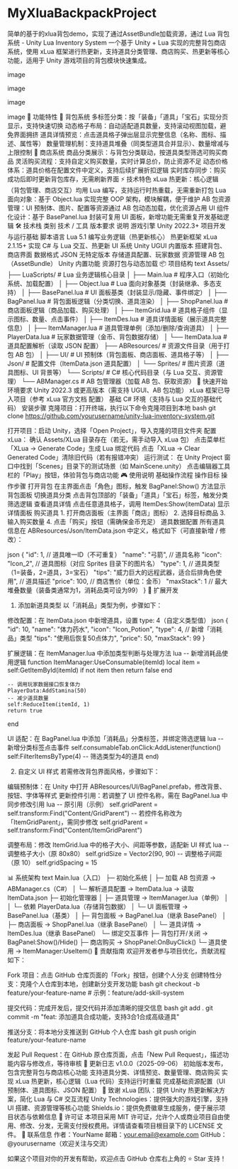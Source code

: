 # MyXluaBackpackProject
简单的基于的xlua背包demo，实现了通过AssetBundle加载资源，通过
Lua 背包系统 - Unity Lua Inventory System
一个基于 Unity + Lua 实现的完整背包商店系统，使用 xLua 框架进行热更新，支持道具分类管理、商店购买、热更新等核心功能，适用于 Unity 游戏项目的背包模块快速集成。


image


image


image


image
🌟 功能特性
🎒 背包系统
多标签分类：按「装备」「道具」「宝石」实现分页显示，支持快速切换
动态格子布局：自动适配道具数量，支持滚动视图加载，避免界面拥挤
道具详情预览：点击道具格子弹出层显示完整信息（名称、图标、描述、属性等）
数量管理机制：支持道具堆叠（同类型道具合并显示）、数量增减与上限控制
🏪 商店系统
商品分类展示：与背包分类联动，按道具类型筛选可购买商品
灵活购买流程：支持自定义购买数量，实时计算总价，防止资源不足
动态价格体系：道具价格在配置文件中定义，支持后续扩展折扣逻辑
实时库存同步：购买成功后即时更新背包库存，无需刷新界面
⚡ 技术特色
xLua 热更新：核心逻辑（背包管理、商店交互）均用 Lua 编写，支持运行时热重载，无需重新打包
Lua 面向对象：基于 Object.lua 实现完整 OOP 架构，模块解耦，便于维护
AB 包资源管理：UI 预制体、图片、配置等资源通过 AB 包动态加载，优化资源占用
UI 组件化设计：基于 BasePanel.lua 封装可复用 UI 面板，新增功能无需重复开发基础逻辑
🛠 技术栈
类别	技术 / 工具	版本要求	说明
游戏引擎	Unity	2022.3+	项目开发与运行基础
脚本语言	Lua	5.1	编写业务逻辑（热更新核心）
热更新框架	xLua	2.1.15+	实现 C# 与 Lua 交互、热更新
UI 系统	Unity UGUI	内置版本	搭建背包、商店界面
数据格式	JSON	无特定版本	存储道具配置、玩家数据
资源管理	AB 包（AssetBundle）	Unity 内置功能	资源打包与动态加载
📦 项目结构
text
Assets/
├── LuaScripts/           # Lua 业务逻辑核心目录
│   ├── Main.lua          # 程序入口（初始化系统、加载配置）
│   ├── Object.lua        # Lua 面向对象基类（封装继承、多态支持）
│   ├── BasePanel.lua     # UI 面板基类（封装显示/隐藏、事件绑定）
│   ├── BagPanel.lua      # 背包面板逻辑（分类切换、道具渲染）
│   ├── ShopPanel.lua     # 商店面板逻辑（商品加载、购买处理）
│   ├── ItemGrid.lua      # 道具格子组件（显示图标、数量、点击事件）
│   ├── ItemDes.lua       # 道具详情面板（展示道具完整信息）
│   ├── ItemManager.lua   # 道具管理单例（添加/删除/查询道具）
│   ├── PlayerData.lua    # 玩家数据管理（金币、背包数据存储）
│   └── ItemData.lua      # 道具配置解析（读取 JSON 配置）
├── ABResources/          # 资源文件目录（用于打包 AB 包）
│   ├── UI/               # UI 预制体（背包面板、商店面板、道具格子等）
│   ├── Json/             # 配置文件（ItemData.json 道具配置）
│   └── Sprites/          # 图片资源（道具图标、UI 背景等）
└── Scripts/              # C# 核心代码目录（与 Lua 交互、资源管理）
    └── ABManager.cs      # AB 包管理器（加载 AB 包、获取资源）
🚀 快速开始
环境要求
Unity 2022.3 或更高版本（需支持 UGUI、AB 包功能）
xLua 框架已导入项目（参考 xLua 官方文档 配置）
基础 C# 环境（支持与 Lua 交互的基础代码）
安装步骤
克隆项目：打开终端，执行以下命令克隆项目到本地
bash
git clone https://github.com/yourusername/unity-lua-inventory-system.git

打开项目：启动 Unity，选择「Open Project」，导入克隆的项目文件夹
配置 xLua：
确认 Assets/XLua 目录存在（若无，需手动导入 xLua 包）
点击菜单栏「XLua → Generate Code」生成 Lua 绑定代码
点击「XLua → Clear Generated Code」清除旧代码（若有报错冲突）
运行测试：
在 Unity Project 窗口中找到「Scenes」目录下的测试场景（如 MainScene.unity）
点击编辑器工具栏的「Play」按钮，体验背包与商店功能
🎮 使用说明
基础操作流程
操作目标	操作步骤
打开背包	在主界面点击「角色」图标，触发 BagPanel:Show() 方法显示背包面板
切换道具分类	点击背包顶部的「装备」「道具」「宝石」标签，触发分类筛选逻辑
查看道具详情	点击任意道具格子，调用 ItemDes:Show(itemData) 显示详情面板
购买道具	1. 打开商店面板（主界面「商店」图标）
2. 选择目标商品
3. 输入购买数量
4. 点击「购买」按钮（需确保金币充足）
道具数据配置
所有道具信息在 ABResources/Json/ItemData.json 中定义，格式如下（可直接新增 / 修改）：

json
{
  "id": 1,               // 道具唯一ID（不可重复）
  "name": "弓箭",         // 道具名称
  "icon": "Icon_2",       // 道具图标（对应 Sprites 目录下的图片名）
  "type": 1,             // 道具类型（1=装备，2=道具，3=宝石）
  "tips": "威力巨大的远程武器，适合后排角色使用",  // 道具描述
  "price": 100,          // 商店售价（单位：金币）
  "maxStack": 1          // 最大堆叠数量（装备类通常为1，消耗品类可设为99）
}
🔧 扩展开发
1. 添加新道具类型
以「消耗品」类型为例，步骤如下：

修改配置：在 ItemData.json 中新增道具，设置 type: 4（自定义类型值）
json
{
  "id": 10,
  "name": "体力药水",
  "icon": "Icon_Potion",
  "type": 4,          // 新增「消耗品」类型
  "tips": "使用后恢复50点体力",
  "price": 50,
  "maxStack": 99
}

扩展逻辑：在 ItemManager.lua 中添加类型判断与处理方法
lua
-- 新增消耗品使用逻辑
function ItemManager:UseConsumable(itemId)
    local item = self:GetItemById(itemId)
    if not item then return false end
    
    -- 调用玩家数据接口恢复体力
    PlayerData:AddStamina(50)
    -- 减少道具数量
    self:ReduceItem(itemId, 1)
    return true
end

UI 适配：在 BagPanel.lua 中添加「消耗品」分类标签，并绑定筛选逻辑
lua
-- 新增分类标签点击事件
self.consumableTab.onClick:AddListener(function()
    self:FilterItemsByType(4)  -- 筛选类型为4的道具
end)

2. 自定义 UI 样式
若需修改背包界面风格，步骤如下：

编辑预制体：在 Unity 中打开 ABResources/UI/BagPanel.prefab，修改背景、按钮、字体等样式
更新控件引用：若调整了 UI 控件名称，需在 BagPanel.lua 中同步修改引用
lua
-- 原引用（示例）
self.gridParent = self.transform:Find("Content/GridParent")
-- 若控件名称改为「ItemGridParent」，需同步修改
self.gridParent = self.transform:Find("Content/ItemGridParent")

调整布局：修改 ItemGrid.lua 中的格子大小、间距等参数，适配新 UI 样式
lua
-- 调整格子大小（原 80x80）
self.gridSize = Vector2(90, 90)
-- 调整格子间距（原 10）
self.gridSpacing = 15

📊 系统架构
text
Main.lua（入口）
├─ 初始化系统
│  ├─ 加载 AB 包资源 → ABManager.cs（C#）
│  └─ 解析道具配置 → ItemData.lua → 读取 ItemData.json
├─ 初始化管理器
│  ├─ 道具管理 → ItemManager.lua（单例）
│  │  └─ 依赖 PlayerData.lua（存储背包数据）
│  └─ UI 面板管理 → BasePanel.lua（基类）
│     ├─ 背包面板 → BagPanel.lua（继承 BasePanel）
│     ├─ 商店面板 → ShopPanel.lua（继承 BasePanel）
│     └─ 道具详情 → ItemDes.lua（继承 BasePanel）
└─ 绑定交互事件
   ├─ 背包打开/关闭 → BagPanel:Show()/Hide()
   ├─ 商店购买 → ShopPanel:OnBuyClick()
   └─ 道具使用 → ItemManager:UseItem()
🤝 贡献指南
欢迎开发者参与项目优化，贡献流程如下：

Fork 项目：点击 GitHub 仓库页面的「Fork」按钮，创建个人分支
创建特性分支：克隆个人仓库到本地，创建新分支开发功能
bash
git checkout -b feature/your-feature-name  # 示例：feature/add-skill-system

提交代码：完成开发后，提交代码并添加清晰的提交信息
bash
git add .
git commit -m "feat: 添加道具合成功能，支持3合1合成高级道具"

推送分支：将本地分支推送到 GitHub 个人仓库
bash
git push origin feature/your-feature-name

发起 Pull Request：在 GitHub 原仓库页面，点击「New Pull Request」，描述功能内容与修改点，等待审核
📝 更新日志
v1.0.0（2025-09-06）
初始版本发布，包含完整背包与商店核心功能
支持道具分类、详情预览、数量管理、商店购买
实现 xLua 热更新，核心逻辑（Lua 代码）支持运行时重载
完成基础资源配置（UI 预制体、道具图标、JSON 配置）
🙏 致谢
xLua 团队：提供 Unity 热更新解决方案，简化 Lua 与 C# 交互流程
Unity Technologies：提供强大的游戏引擎，支持 UI 搭建、资源管理等核心功能
Shields.io：提供免费徽章生成服务，便于展示项目状态与依赖信息
📄 许可证
本项目采用 MIT 许可证，允许个人或商业项目自由使用、修改、分发，无需支付授权费用。详情请查看项目根目录下的 LICENSE 文件。
📧 联系信息
作者：YourName
邮箱：your.email@example.com
GitHub：@yourusername（欢迎关注与交流）

如果这个项目对你的开发有帮助，欢迎点击 GitHub 仓库右上角的 ⭐ Star 支持！
